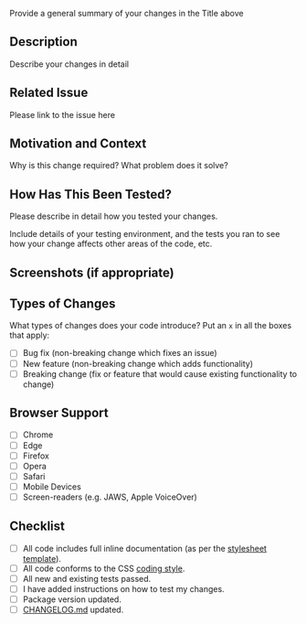Provide a general summary of your changes in the Title above

## Description
Describe your changes in detail

## Related Issue
Please link to the issue here

## Motivation and Context
Why is this change required?
What problem does it solve?

## How Has This Been Tested?
Please describe in detail how you tested your changes.

Include details of your testing environment, and the tests you ran to
see how your change affects other areas of the code, etc.

## Screenshots (if appropriate)

## Types of Changes
What types of changes does your code introduce? Put an `x` in all the boxes that apply:

- [ ] Bug fix (non-breaking change which fixes an issue)
- [ ] New feature (non-breaking change which adds functionality)
- [ ] Breaking change (fix or feature that would cause existing functionality to change)

## Browser Support
- [ ] Chrome
- [ ] Edge
- [ ] Firefox
- [ ] Opera
- [ ] Safari
- [ ] Mobile Devices
- [ ] Screen-readers (e.g. JAWS, Apple VoiceOver)

## Checklist
- [ ] All code includes full inline documentation (as per the [stylesheet template](https://github.com/mivaecommerce/Elements/blob/master/docs/stylesheet-template.css)).
- [ ] All code conforms to the CSS [coding style](https://github.com/mivaecommerce/Elements/docs/css-style-guide.md).
- [ ] All new and existing tests passed.
- [ ] I have added instructions on how to test my changes.
- [ ] Package version updated.
- [ ] [CHANGELOG.md](https://github.com/mivaecommerce/Elements/CHANGELOG.md) updated.
